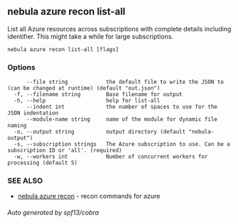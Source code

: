 ## nebula azure recon list-all

List all Azure resources across subscriptions with complete details including identifier. This might take a while for large subscriptions.

```
nebula azure recon list-all [flags]
```

### Options

```
      --file string            the default file to write the JSON to (can be changed at runtime) (default "out.json")
  -f, --filename string        Base filename for output
  -h, --help                   help for list-all
      --indent int             the number of spaces to use for the JSON indentation
      --module-name string     name of the module for dynamic file naming
  -o, --output string          output directory (default "nebula-output")
  -s, --subscription strings   The Azure subscription to use. Can be a subscription ID or 'all'. (required)
  -w, --workers int            Number of concurrent workers for processing (default 5)
```

### SEE ALSO

* [nebula azure recon](nebula_azure_recon.md)	 - recon commands for azure

###### Auto generated by spf13/cobra
